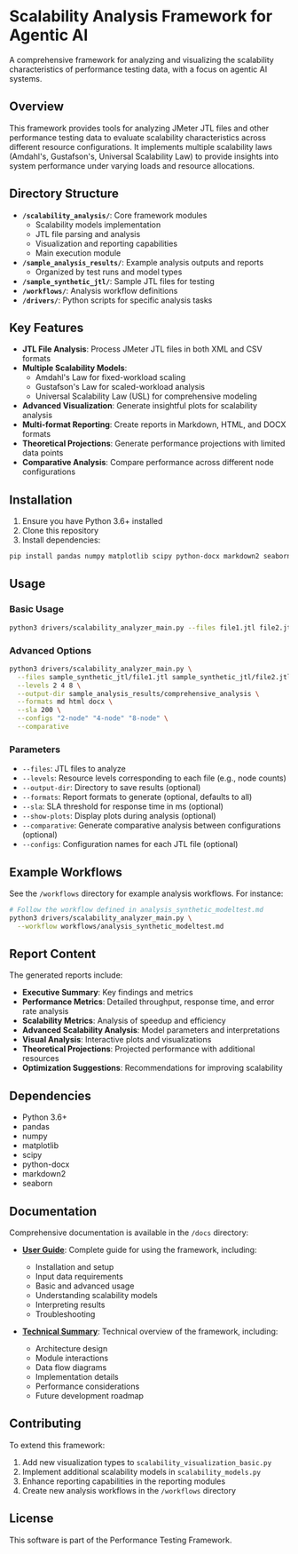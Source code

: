 # Scalability Analysis Framework for Agentic AI

A comprehensive framework for analyzing and visualizing the scalability characteristics of performance testing data, with a focus on agentic AI systems.

## Overview

This framework provides tools for analyzing JMeter JTL files and other performance testing data to evaluate scalability characteristics across different resource configurations. It implements multiple scalability laws (Amdahl's, Gustafson's, Universal Scalability Law) to provide insights into system performance under varying loads and resource allocations.

## Directory Structure

- **`/scalability_analysis/`**: Core framework modules
  - Scalability models implementation
  - JTL file parsing and analysis
  - Visualization and reporting capabilities
  - Main execution module
- **`/sample_analysis_results/`**: Example analysis outputs and reports
  - Organized by test runs and model types
- **`/sample_synthetic_jtl/`**: Sample JTL files for testing
- **`/workflows/`**: Analysis workflow definitions
- **`/drivers/`**: Python scripts for specific analysis tasks

## Key Features

- **JTL File Analysis**: Process JMeter JTL files in both XML and CSV formats
- **Multiple Scalability Models**:
  - Amdahl's Law for fixed-workload scaling
  - Gustafson's Law for scaled-workload analysis
  - Universal Scalability Law (USL) for comprehensive modeling
- **Advanced Visualization**: Generate insightful plots for scalability analysis
- **Multi-format Reporting**: Create reports in Markdown, HTML, and DOCX formats
- **Theoretical Projections**: Generate performance projections with limited data points
- **Comparative Analysis**: Compare performance across different node configurations

## Installation

1. Ensure you have Python 3.6+ installed
2. Clone this repository
3. Install dependencies:

```bash
pip install pandas numpy matplotlib scipy python-docx markdown2 seaborn
```

## Usage

### Basic Usage

```bash
python3 drivers/scalability_analyzer_main.py --files file1.jtl file2.jtl --levels 2 4 --output-dir sample_analysis_results/new_analysis
```

### Advanced Options

```bash
python3 drivers/scalability_analyzer_main.py \
  --files sample_synthetic_jtl/file1.jtl sample_synthetic_jtl/file2.jtl sample_synthetic_jtl/file3.jtl \
  --levels 2 4 8 \
  --output-dir sample_analysis_results/comprehensive_analysis \
  --formats md html docx \
  --sla 200 \
  --configs "2-node" "4-node" "8-node" \
  --comparative
```

### Parameters

- `--files`: JTL files to analyze
- `--levels`: Resource levels corresponding to each file (e.g., node counts)
- `--output-dir`: Directory to save results (optional)
- `--formats`: Report formats to generate (optional, defaults to all)
- `--sla`: SLA threshold for response time in ms (optional)
- `--show-plots`: Display plots during analysis (optional)
- `--comparative`: Generate comparative analysis between configurations (optional)
- `--configs`: Configuration names for each JTL file (optional)

## Example Workflows

See the `/workflows` directory for example analysis workflows. For instance:

```bash
# Follow the workflow defined in analysis_synthetic_modeltest.md
python3 drivers/scalability_analyzer_main.py \
  --workflow workflows/analysis_synthetic_modeltest.md
```

## Report Content

The generated reports include:

- **Executive Summary**: Key findings and metrics
- **Performance Metrics**: Detailed throughput, response time, and error rate analysis
- **Scalability Metrics**: Analysis of speedup and efficiency
- **Advanced Scalability Analysis**: Model parameters and interpretations
- **Visual Analysis**: Interactive plots and visualizations
- **Theoretical Projections**: Projected performance with additional resources
- **Optimization Suggestions**: Recommendations for improving scalability

## Dependencies

- Python 3.6+
- pandas
- numpy
- matplotlib
- scipy
- python-docx
- markdown2
- seaborn

## Documentation

Comprehensive documentation is available in the `/docs` directory:

- **[User Guide](docs/user_guide.md)**: Complete guide for using the framework, including:
  - Installation and setup
  - Input data requirements
  - Basic and advanced usage
  - Understanding scalability models
  - Interpreting results
  - Troubleshooting

- **[Technical Summary](docs/technical_summary.md)**: Technical overview of the framework, including:
  - Architecture design
  - Module interactions
  - Data flow diagrams
  - Implementation details
  - Performance considerations
  - Future development roadmap

## Contributing

To extend this framework:

1. Add new visualization types to `scalability_visualization_basic.py`
2. Implement additional scalability models in `scalability_models.py`
3. Enhance reporting capabilities in the reporting modules
4. Create new analysis workflows in the `/workflows` directory

## License

This software is part of the Performance Testing Framework.
